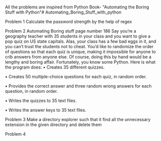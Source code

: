 All the problems are inspired from Python Book- "Automating the Boring Stuff with Python"# Automating_Boring_Stuff_with_python

Problem 1
Calculate the password strength by the help of regex

Problem 2
Automating Boring stuff page number 186 
Say you’re a geography teacher with 35 students in your class and you want
to give a pop quiz on US state capitals. Alas, your class has a few bad eggs in
it, and you can’t trust the students not to cheat. You’d like to randomize the
order of questions so that each quiz is unique, making it impossible for anyone to crib answers from anyone else. Of course, doing this by hand would
be a lengthy and boring affair. Fortunately, you know some Python.
Here is what the program does:
•	 Creates 35 different quizzes.

•	 Creates 50 multiple-choice questions for each quiz, in random order.

•	 Provides the correct answer and three random wrong answers for each
question, in random order.

•	 Writes the quizzes to 35 text files.

•	 Writes the answer keys to 35 text files.

Problem 3
Make a directory explorer such that it find all the unnecessary extension in the given directory and delete them

Problem 4
